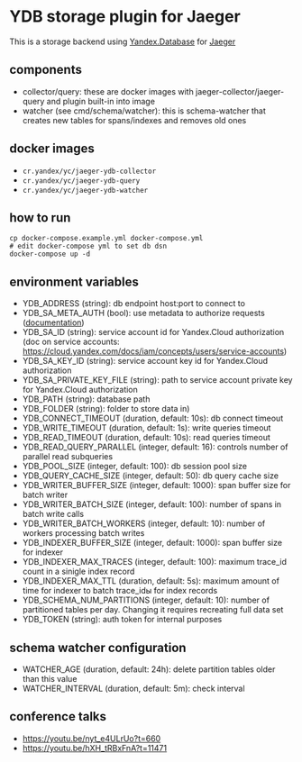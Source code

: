 # YDB storage plugin for Jaeger

This is a storage backend using [Yandex.Database](https://cloud.yandex.ru/services/ydb) for [Jaeger](https://github.com/jaegertracing/jaeger)

## components

- collector/query: these are docker images with jaeger-collector/jaeger-query and plugin built-in into image
- watcher (see cmd/schema/watcher): this is schema-watcher that creates new tables for spans/indexes and removes old ones

## docker images

- `cr.yandex/yc/jaeger-ydb-collector`
- `cr.yandex/yc/jaeger-ydb-query`
- `cr.yandex/yc/jaeger-ydb-watcher`

## how to run

```
cp docker-compose.example.yml docker-compose.yml
# edit docker-compose yml to set db dsn
docker-compose up -d
```

## environment variables

- YDB_ADDRESS (string): db endpoint host:port to connect to
- YDB_SA_META_AUTH (bool): use metadata to authorize requests ([documentation](https://cloud.yandex.com/docs/compute/operations/vm-connect/auth-inside-vm#auth-inside-vm))
- YDB_SA_ID (string): service account id for Yandex.Cloud authorization (doc on service accounts: https://cloud.yandex.com/docs/iam/concepts/users/service-accounts)
- YDB_SA_KEY_ID (string): service account key id for Yandex.Cloud authorization
- YDB_SA_PRIVATE_KEY_FILE (string): path to service account private key for Yandex.Cloud authorization
- YDB_PATH (string): database path
- YDB_FOLDER (string): folder to store data in)
- YDB_CONNECT_TIMEOUT (duration, default: 10s): db connect timeout
- YDB_WRITE_TIMEOUT (duration, default: 1s): write queries timeout
- YDB_READ_TIMEOUT (duration, default: 10s): read queries timeout
- YDB_READ_QUERY_PARALLEL (integer, default: 16): controls number of parallel read subqueries
- YDB_POOL_SIZE (integer, default: 100): db session pool size
- YDB_QUERY_CACHE_SIZE (integer, default: 50): db query cache size
- YDB_WRITER_BUFFER_SIZE (integer, default: 1000): span buffer size for batch writer
- YDB_WRITER_BATCH_SIZE (integer, default: 100): number of spans in batch write calls
- YDB_WRITER_BATCH_WORKERS (integer, default: 10): number of workers processing batch writes
- YDB_INDEXER_BUFFER_SIZE (integer, default: 1000): span buffer size for indexer
- YDB_INDEXER_MAX_TRACES (integer, default: 100): maximum trace_id count in a sinigle index record
- YDB_INDEXER_MAX_TTL (duration, default: 5s): maximum amount of time for indexer to batch trace_idы for index records
- YDB_SCHEMA_NUM_PARTITIONS (integer, default: 10): number of partitioned tables per day. Changing it requires recreating full data set
- YDB_TOKEN (string): auth token for internal purposes

## schema watcher configuration

- WATCHER_AGE (duration, default: 24h): delete partition tables older than this value
- WATCHER_INTERVAL (duration, default: 5m): check interval

## conference talks

- https://youtu.be/nyt_e4ULrUo?t=660
- https://youtu.be/hXH_tRBxFnA?t=11471
